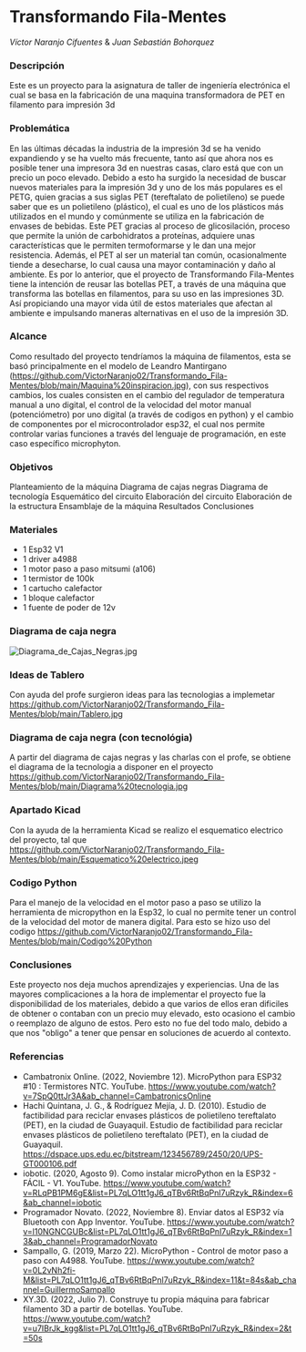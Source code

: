 # Transformando Fila-Mentes
_Víctor Naranjo Cifuentes_ & _Juan Sebastián Bohorquez_
### Descripción
Este es un proyecto para la asignatura de taller de ingeniería electrónica el cual se basa en la fabricación de una maquina transformadora de PET en filamento para impresión 3d
### Problemática
En las últimas décadas la industria de la impresión 3d se ha venido expandiendo y se ha vuelto más frecuente, tanto así que ahora nos es posible tener una impresora 3d en nuestras casas, claro está que con un precio un poco elevado.
Debido a esto ha surgido la necesidad de buscar nuevos materiales para la impresión 3d y uno de los más populares es el PETG, quien gracias a sus siglas PET (tereftalato de polietileno) se puede saber que es un polietileno (plástico), el cual es uno de los plásticos más utilizados en el mundo y comúnmente se utiliza en la fabricación de envases de bebidas. Este PET gracias al proceso de glicosilación, proceso que permite la unión de carbohidratos a proteínas, adquiere unas características que le permiten termoformarse y le dan una mejor resistencia.
Además, el PET al ser un material tan común, ocasionalmente tiende a desecharse, lo cual causa una mayor contaminación y daño al ambiente. Es por lo anterior, que el proyecto de Transformando Fila-Mentes tiene la intención de reusar las botellas PET, a través de una máquina que transforma las botellas en filamentos, para su uso en las impresiones 3D. Así propiciando una mayor vida útil de estos materiales que afectan al ambiente e  impulsando maneras alternativas en el uso de la impresión 3D.
### Alcance
Como resultado del proyecto tendríamos la máquina de filamentos, esta se basó principalmente en el modelo de Leandro Mantirgano (https://github.com/VictorNaranjo02/Transformando_Fila-Mentes/blob/main/Maquina%20inspiracion.jpg), con sus respectivos cambios, los cuales consisten en el cambio del regulador de temperatura manual a uno digital, el control de la velocidad del motor manual (potenciómetro) por uno digital (a través de codigos en python) y el cambio de componentes por el microcontrolador esp32, el cual nos permite controlar varias funciones a través del lenguaje de programación, en este caso específico microphyton.
### Objetivos
Planteamiento de la máquina
Diagrama de cajas negras
Diagrama de tecnología
Esquemático del circuito
Elaboración del circuito
Elaboración de la estructura
Ensamblaje de la máquina
Resultados
Conclusiones
### Materiales
- 1 Esp32 V1
- 1 driver a4988
- 1 motor paso a paso mitsumi (a106)
- 1 termistor de 100k
- 1 cartucho calefactor 
- 1 bloque calefactor
- 1 fuente de poder de 12v
### Diagrama de caja negra
![Diagrama_de_Cajas_Negras.jpg](https://github.com/VictorNaranjo02/Transformando_Fila-Mentes/blob/main/Diagrama_de_Cajas_Negras.jpg)

### Ideas de Tablero
Con ayuda del profe surgieron ideas para las tecnologias a implemetar https://github.com/VictorNaranjo02/Transformando_Fila-Mentes/blob/main/Tablero.jpg
### Diagrama de caja negra (con tecnológia)
A partir del diagrama de cajas negras y las charlas con el profe, se obtiene el diagrama de la tecnologia a disponer en el proyecto 
https://github.com/VictorNaranjo02/Transformando_Fila-Mentes/blob/main/Diagrama%20tecnologia.jpg
### Apartado Kicad
Con la ayuda de la herramienta Kicad se realizo el esquematico electrico del proyecto, tal que https://github.com/VictorNaranjo02/Transformando_Fila-Mentes/blob/main/Esquematico%20electrico.jpeg
### Codigo Python
Para el manejo de la velocidad en el motor paso a paso se utilizo la herramienta de micropython en la Esp32, lo cual no permite tener un control de la velocidad del motor de manera digital. Para esto se hizo uso del codigo https://github.com/VictorNaranjo02/Transformando_Fila-Mentes/blob/main/Codigo%20Python
### Conclusiones
Este proyecto nos deja muchos aprendizajes y experiencias. Una de las mayores complicaciones a la hora de implementar el proyecto fue la disponibilidad de los materiales, debido a que varios de ellos eran dificiles de obtener o contaban con un precio muy elevado, esto ocasiono el cambio o reemplazo de alguno de estos. Pero esto no fue del todo malo, debido a que nos "obligo" a tener que pensar en soluciones de acuerdo al contexto.
### Referencias
- Cambatronix Online. (2022, Noviembre 12). MicroPython para ESP32 #10 : Termistores NTC. YouTube. https://www.youtube.com/watch?v=7SpQ0ttJr3A&ab_channel=CambatronicsOnline
- Hachi Quintana, J. G., & Rodríguez Mejía, J. D. (2010). Estudio de factibilidad para reciclar envases plásticos de polietileno tereftalato (PET), en la ciudad de Guayaquil. Estudio de factibilidad para reciclar envases plásticos de polietileno tereftalato (PET), en la ciudad de Guayaquil. https://dspace.ups.edu.ec/bitstream/123456789/2450/20/UPS-GT000106.pdf
- iobotic. (2020, Agosto 9). Como instalar microPython en la ESP32 - FÁCIL - V1. YouTube. https://www.youtube.com/watch?v=RLqPB1PM6gE&list=PL7qLO1tt1gJ6_qTBv6RtBqPnl7uRzyk_R&index=6&ab_channel=iobotic
- Programador Novato. (2022, Noviembre 8). Enviar datos al ESP32 vía Bluetooth con App Inventor. YouTube. https://www.youtube.com/watch?v=l10NGNCGUBc&list=PL7qLO1tt1gJ6_qTBv6RtBqPnl7uRzyk_R&index=13&ab_channel=ProgramadorNovato
- Sampallo, G. (2019, Marzo 22). MicroPython - Control de motor paso a paso con A4988. YouTube. https://www.youtube.com/watch?v=0L2vNh2fi-M&list=PL7qLO1tt1gJ6_qTBv6RtBqPnl7uRzyk_R&index=11&t=84s&ab_channel=GuillermoSampallo
- XY.3D. (2022, Julio 7). Construye tu propia máquina para fabricar filamento 3D a partir de botellas. YouTube. https://www.youtube.com/watch?v=u7IBrJk_kgg&list=PL7qLO1tt1gJ6_qTBv6RtBqPnl7uRzyk_R&index=2&t=50s
